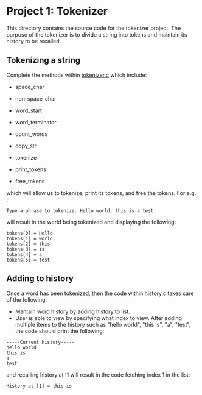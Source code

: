 Project 1: Tokenizer
====================
This directory contains the source code for the tokenizer project. The purpose
of the tokenizer is to divide a string into tokens and maintain its
history to be recalled.

## Tokenizing a string

Complete the methods within [tokenizer.c](tokenizer.c) which include:
- space_char
- non_space_char
- word_start
- word_terminator
- count_words
- copy_str

- tokenize
- print_tokens
- free_tokens

which will allow us to tokenize, print its tokens, and free the tokens. For e.g. :
```
Type a phrase to tokenize: Hello world, this is a test
```
will result in the world being tokenized and displaying the following:
```
tokens[0] = Hello
tokens[1] = world,
tokens[2] = this
tokens[3] = is
tokens[4] = a
tokens[5] = test
```
## Adding to history

Once a word has been tokenized, then the code within [history.c](history.c) takes care of the following:
- Mantain word history by adding history to list.
- User is able to view by specifying what index to view.
After adding multiple items to the history such as "hello world", "this is",
"a", "test", the code should print the following:
```
-----Current history-----
hello world
this is
a
test
```
and recalling history at !1 will result in the code fetching index 1 in the
list:
```
History at [1] = this is
```
